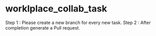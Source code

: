 # worklplace_collab_task
Step 1 : Please create a new branch for every new task.
Step 2 : After completion generate a Pull request.
